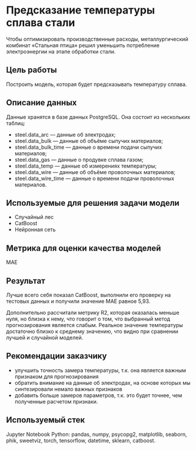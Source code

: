 # Предсказание температуры сплава стали
Чтобы оптимизировать производственные расходы, металлургический комбинат «Стальная птица» решил уменьшить потребление электроэнергии на этапе обработки стали.

## Цель работы
Построить модель, которая будет предсказывать температуру сплава.

## Описание данных
Данные хранятся в базе данных PostgreSQL. Она состоит из нескольких таблиц:

* steel.data_arc — данные об электродах;
* steel.data_bulk — данные об объёме сыпучих материалов;
* steel.data_bulk_time — данные о времени подачи сыпучих материалов;
* steel.data_gas — данные о продувке сплава газом;
* steel.data_temp — данные об измерениях температуры;
* steel.data_wire — данные об объёме проволочных материалов;
* steel.data_wire_time — данные о времени подачи проволочных материалов.

## Используемые для решения задачи модели
* Случайный лес
* CatBoost
* Нейронная сеть

## Метрика для оценки качества моделей
MAE

## Результат
Лучше всего себя показал CatBoost, выполнили его проверку на тестовых данных и получили значение MAE равное 5,93.

Дополнительно рассчитали метрику R2, которая оказалась меньше нуля, но близка к нему, что говорит о том, что выбранный метод прогнозирования является слабым. Реальное значение температуры достаточно близко к среднему значению, что видно при сравнении лучшей и случайной моделей.

## Рекомендации заказчику
* улучшить точность замера температуры, т.к. она является важным признаком для прогнозирования
* обратить внимание на данные об электродах, на основе которых мы синтезировали немало важных признаков
* добавить больше замеров параметров, т.к. это будет точнее, чем полученные расчетом признаки.

## Используемый стек
Jupyter Notebook Python: pandas, numpy, psycopg2, matplotlib, seaborn, phik, sweetviz, torch, tensorflow, datetime, sklearn, catboost.

